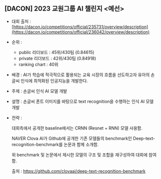 ## [DACON] 2023 교원그룹 AI 챌린지 <예선>
- 대회 출처 : [https://dacon.io/competitions/official/235731/overview/description](https://dacon.io/competitions/official/236042/overview/description)

- 순위 : 
    - public 리더보드 : 45위/430팀 (0.84615)
    - private 리더보드 : 42위/430팀 (0.84918)
    - ranking chart : 40위 

- 배경 : AI가 학습에 적극적으로 활용되는 교육 시장의 흐름을 선도하고자 유아의 손글씨 인식에 최적화된 인공지능을 개발한다. 

- 주제 : 손글씨 인식 AI 모델 개발 

- 설명 : 손글씨 폰트 이미지를 바탕으로 text recognition을 수행하는 인식 AI 모델 개발

- 전략 : 
  
  대회측에서 공개한 baseline에서는 CRNN (Resnet + RNN) 모델 사용함.
  
  NAVER Clova AI가 Github에 공개한 기존 모델들의 benchmark인 Deep-text-recognition-benchmark를 논문과 함께 소개함.
  
  위 benchmark 및 논문에서 제시한 모델의 구조 및 조합을 재구성하여 대회에 참여함.
  
  출처 : https://github.com/clovaai/deep-text-recognition-benchmark
